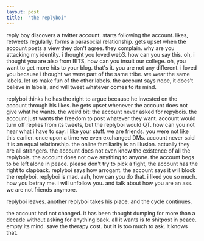 ```yaml
---
layout: post
title:  "the replyboi"
---
```


reply boy discovers a twitter account. starts following the account. likes, retweets regularly. forms a parasocial relationship. gets upset when the account posts a view they don't agree. they complain. why are you attacking my identity. i thought you loved web3. how can you say this. oh, i thought you are also from BITS, how can you insult our college. oh, you want to get more hits to your blog. that's it. you are not any different. i loved you because i thought we were part of the same tribe. we wear the same labels. let us make fun of the other labels. the account says nope, it does't believe in labels, and will tweet whatever comes to its mind.

replyboi thinks he has the right to argue because he invested on the account through his likes. he gets upset whenever the account does not give what he wants. the weird bit: the account never asked for repybois. the account just wants the freedom to post whatever they want. account would turn off replies from its tweets, but the replyboi would QT. how can you not hear what i have to say. i like your stuff. we are friends. you were not like this earlier. once upon a time we even exchanged DMs. account never said it is an equal relationship. the  online familiarity is an illusion. actually they are all strangers. the account does not even know the existence of all the replybois. the account does not owe anything to anyone. the account begs to be left alone in peace. please don't try to pick a fight, the account has the right to clapback. replyboi says how arrogant. the account says it will block the replyboi. replyboi is mad. aah, how can you do that. i liked you so much. how you betray me. i will unfollow you. and talk about how you are an ass. we are not friends anymore.

replyboi leaves. another replyboi takes his place. and the cycle continues.

the account had not changed. it has been thought dumping for more than a decade without asking for anything back. all it wants is to shitpost in peace. empty its mind. save the therapy cost. but it is too much to ask. it knows that.
